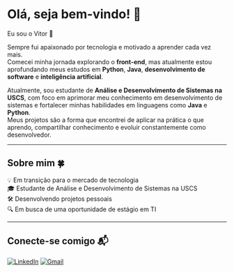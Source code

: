 # Olá, seja bem-vindo! 👋  
Eu sou o Vitor 🚀  

Sempre fui apaixonado por tecnologia e motivado a aprender cada vez mais.  
Comecei minha jornada explorando o **front-end**, mas atualmente estou aprofundando meus estudos em **Python**, **Java**, **desenvolvimento de software** e **inteligência artificial**.  

Atualmente, sou estudante de **Análise e Desenvolvimento de Sistemas na USCS**, com foco em aprimorar meu conhecimento em desenvolvimento de sistemas e fortalecer minhas habilidades em linguagens como **Java** e **Python**.  
Meus projetos são a forma que encontrei de aplicar na prática o que aprendo, compartilhar conhecimento e evoluir constantemente como desenvolvedor.  

---

## Sobre mim 🍀
💡 Em transição para o mercado de tecnologia  
🎓 Estudante de Análise e Desenvolvimento de Sistemas na USCS  
🛠️ Desenvolvendo projetos pessoais  
🔍 Em busca de uma oportunidade de estágio em TI  

---

## Conecte-se comigo 📬
[![LinkedIn](https://img.shields.io/badge/LinkedIn-000?style=for-the-badge&logo=linkedin&logoColor=white)](https://www.linkedin.com/in/vitor-chidichima-099180304/) 
[![Gmail](https://img.shields.io/badge/Gmail-000?style=for-the-badge&logo=gmail&logoColor=red)](mailto:vitorchidichima@gmail.com)

